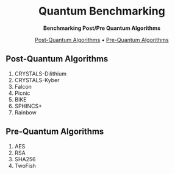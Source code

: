 
<h1 align="center">Quantum Benchmarking</h1>

<p align="center">
  <strong>Benchmarking Post/Pre Quantum Algorithms</strong>
</p>

<p align="center">
  <a href="#post-quantum-algorithms">Post-Quantum Algorithms</a> •
  <a href="#pre-quantum-algorithms">Pre-Quantum Algorithms</a>
</p>

## Post-Quantum Algorithms

1. CRYSTALS-Dilithium
2. CRYSTALS-Kyber
3. Falcon
4. Picnic
5. BIKE
6. SPHINCS+
7. Rainbow

## Pre-Quantum Algorithms

1. AES
2. RSA
3. SHA256
4. TwoFish

